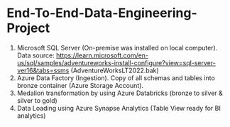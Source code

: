 # End-To-End-Data-Engineering-Project
1. Microsoft SQL Server (On-premise was installed on local computer).
   Data source: https://learn.microsoft.com/en-us/sql/samples/adventureworks-install-configure?view=sql-server-ver16&tabs=ssms (AdventureWorksLT2022.bak)
2. Azure Data Factory (Ingestion). Copy of all schemas and tables into bronze container (Azure Storage Account).
3. Medalion transformation by using Azure Databricks (bronze to silver & silver to gold)
4. Data Loading using Azure Synapse Analytics (Table View ready for BI analytics)
